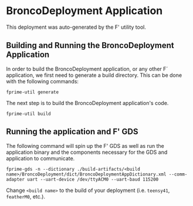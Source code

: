 # BroncoDeployment Application

This deployment was auto-generated by the F' utility tool.

## Building and Running the BroncoDeployment Application

In order to build the BroncoDeployment application, or any other F´ application, we first need to generate a build directory. This can be done with the following commands:

```
fprime-util generate
```

The next step is to build the BroncoDeployment application's code.
```
fprime-util build
```

## Running the application and F' GDS

The following command will spin up the F' GDS as well as run the application binary and the components necessary for the GDS and application to communicate.

```
fprime-gds -n --dictionary ./build-artifacts/<build name>/BroncoDeployment/dict/BroncoDeploymentAppDictionary.xml --comm-adapter uart --uart-device /dev/ttyACM0 --uart-baud 115200
```

Change `<build name>` to the build of your deployment (i.e. `teensy41`, `featherM0`, etc.).
